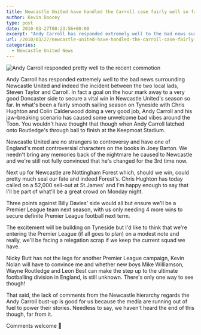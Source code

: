 ```yaml
---
title: Newcastle United have handled the Carroll case fairly well so far
author: Kevin Doocey
type: post
date: 2010-03-27T00:23:56+00:00
excerpt: "Andy Carroll has responded extremely well to the bad news surrounding Newcastle United and indeed the incident between the two local lads, Steven Taylor and Carroll. In fact a goal on the hour mark away to a very good Doncaster side to secure a vital win in Newcastle United's season so far. In what's been a fairly smooth sailing season.."
url: /2010/03/27/newcastle-united-have-handled-the-carroll-case-fairly-well-so-far/
categories:
  - Newcastle United News
---
```


![Andy Carroll responded pretty well to the recent commotion](https://static.guim.co.uk/sys-images/Football/Clubs/Club_Home/2009/12/14/1260799484455/Barnsley-v-Newcastle-Unit-001.jpg)

Andy Carroll has responded extremely well to the bad news surrounding Newcastle United and indeed the incident between the two local lads, Steven Taylor and Carroll. In fact a goal on the hour mark away to a very good Doncaster side to secure a vital win in Newcastle United's season so far. In what's been a fairly smooth sailing season on Tyneside with Chris Hughton and Colin Calderwood doing a very good job, Andy Carroll and his jaw-breaking scenario has caused some unwelcome bad vibes around the Toon. You wouldn't have thought that though when Andy Carroll latched onto Routledge's through ball to finish at the Keepmoat Stadium.

Newcastle United are no strangers to controversy and have one of England's most controversial characters on the books in Joey Barton. We needn't bring any memories back of the nightmare he caused to Newcastle and we're still not fully convinced that he's changed for the 3rd time now.

Next up for Newcastle are Nottingham Forest which, should we win, could pretty much seal our fate and indeed Forest's. Chris Hughton has today called on a 52,000 sell-out at St.James' and I'm happy enough to say that I'll be part of what'll be a great crowd on Monday night.

Three points against Billy Davies' side would all but ensure we'll be a Premier League team next season, with us only needing 4 more wins to secure definite Premier League football next term.

The excitement will be building on Tyneside but I'd like to think that we're entering the Premier League (if all goes to plan) on a modest note and really, we'll be facing a relegation scrap if we keep the current squad we have.

Nicky Butt has not the legs for another Premier League campaign, Kevin Nolan will have to convince me and whether new boys Mike Williamson, Wayne Routledge and Leon Best can make the step up to the ultimate footballing division in England, is still unknown. There's only one way to see though!

That said, the lack of comments from the Newcastle hierarchy regards the Andy Carroll bust-up is good for us because the media are running out of fuel to power their stories. Needless to say, we haven't heard the end of this though, far from it.

Comments welcome 🙂

